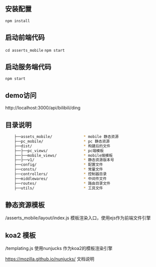 ## 安装配置
`npm install`

## 启动前端代码
`cd asserts_mobile`
`npm start`

## 启动服务端代码
`npm start`

## demo访问
http://localhost:3000/api/bilibili/ding

## 目录说明

```bash
    ├──assets_mobile/              * mobile 静态资源
    ├──pc_mobile/                  * pc 静态资源
    ├──dist/                       * 构建后的文件
    ├──├──pc_views/                * pc端模板
    ├──├──mobile_views/            * mobile端模板
    ├──├──v1/                      * 静态资源版本号
    ├──config/                     * 配置文件
    ├──consts/                     * 常量文件
    ├──controllers/                * 控制器目录
    ├──middlewares/                * 中间件文件
    ├──routes/                     * 路由目录文件
    ├──utils/                      * 工具文件

```


## 静态资源模板
/asserts_mobile/layout/index.js 模板渲染入口，使用ejs作为前端文件引擎

## koa2 模板
/templating.js 使用nunjucks 作为koa2的模板渲染引擎

https://mozilla.github.io/nunjucks/ 文档说明